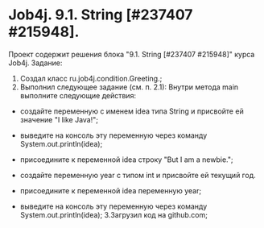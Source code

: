 # Job4j. 9.1. String [#237407 #215948].
Проект содержит решения блока "9.1. String [#237407 #215948]" курса Job4j.
Задание:
1. Создал класс ru.job4j.condition.Greeting.;
2. Выполнил следующее задание (см. п. 2.1):
Внутри метода main выполните следующие действия:

- создайте переменную с именем idea типа String и присвойте ей значение "I like Java!";

- выведите на консоль эту переменную через команду System.out.println(idea);

- присоедините к переменной idea строку "But I am a newbie.";

- создайте переменную year с типом int и присвойте ей текущий год.

- присоедините к переменной idea переменную year;

- выведите на консоль эту переменную через команду System.out.println(idea);
3.Загрузил код на github.com; 
